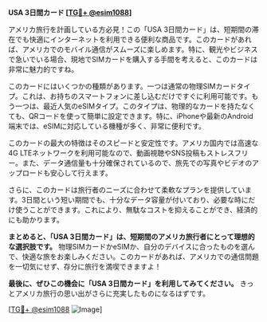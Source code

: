 **USA 3日間カード [[TG💪+ @esim1088](https://t.me/s/esim1088)]**

アメリカ旅行を計画している方必見！この「USA 3日間カード」は、短期間の滞在でも快適にインターネットを利用できる便利な商品です。このカードがあれば、アメリカでのモバイル通信がスムーズに楽しめます。特に、観光やビジネスで急いでいる場合、現地でSIMカードを購入する手間を考えると、このカードは非常に魅力的ですね。

このカードにはいくつかの種類があります。一つは通常の物理SIMカードタイプ。これは、お持ちのスマートフォンに差し込むだけですぐに利用可能です。もう一つは、最近人気のeSIMタイプ。このタイプは、物理的なカードを持たなくても、QRコードを使って簡単に設定できます。特に、iPhoneや最新のAndroid端末では、eSIMに対応している機種が多く、非常に便利です。

このカードの最大の特徴はそのスピードと安定性です。アメリカ国内では高速な4G LTEネットワークを利用可能なので、動画視聴やSNS投稿もストレスフリー。また、データ通信量も十分確保されているので、旅先での写真やビデオのアップロードも安心して行えます。

さらに、このカードは旅行者のニーズに合わせて柔軟なプランを提供しています。3日間という短い期間でも、十分なデータ容量が付いており、必要な時にだけ使うことができます。これにより、無駄なコストを抑えることができ、経済的にも助かります。

**まとめると、「USA 3日間カード」は、短期間のアメリカ旅行者にとって理想的な選択肢です。** 物理SIMカードかeSIMか、自分のデバイスに合ったものを選んで、快適な旅をお楽しみください。このカードがあれば、アメリカでの通信問題を一切気にせず、存分に旅行を満喫できますよ！

**最後に、ぜひこの機会に「USA 3日間カード」を利用してみてください。** きっとアメリカ旅行の思い出がさらに充実したものになるはずです。

[[TG💪+ @esim1088](https://t.me/s/esim1088) ![Image](https://i.postimg.cc/Y0z9fWf4/image.png)]